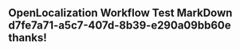 <properties
ms.topic="hero-topic"
ms.test1="hero-topic"
ms.test2="test"/>


## OpenLocalization Workflow Test MarkDown d7fe7a71-a5c7-407d-8b39-e290a09bb60e thanks!



<!--HONumber=Aug16_HO4-->


